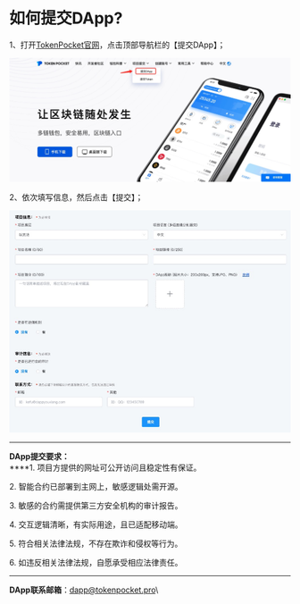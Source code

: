# 如何提交DApp?

1、打开[TokenPocket官网](https://www.tokenpocket.pro)，点击顶部导航栏的【提交DApp】；

![](.gitbook/assets/ti-jiao-dapp1.jpg)

2、依次填写信息，然后点击【提交】；

![](.gitbook/assets/dapp2.jpg)

****

**DApp提交要求：**\
****1. 项目方提供的网址可公开访问且稳定性有保证。

2\. 智能合约已部署到主网上，敏感逻辑处需开源。

3\. 敏感的合约需提供第三方安全机构的审计报告。

4\. 交互逻辑清晰，有实际用途，且已适配移动端。

5\. 符合相关法律法规，不存在欺诈和侵权等行为。

6\. 如违反相关法律法规，自愿承受相应法律责任。

****

**DApp联系邮箱**：[dapp@tokenpocket.pro](mailto:service@tokenpocket.pro)\
